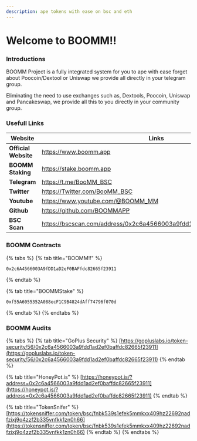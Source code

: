 ```yaml
---
description: ape tokens with ease on bsc and eth
---
```


# Welcome to BOOMM!!

### Introductions

BOOMM Project is a fully integrated system for you to ape with ease forget about Poocoin/Dextool or Uniswap we provide all directly in your telegram group.

Eliminating the need to use exchanges such as, Dextools, Poocoin, Uniswap and Pancakeswap, we provide all this to you directly in your community group.



### Usefull Links

<table><thead><tr><th width="193.5">Website</th><th>Links</th><th data-hidden></th></tr></thead><tbody><tr><td><strong>Official Website</strong></td><td><a href="https://www.boomm.app">https://www.boomm.app</a></td><td></td></tr><tr><td><strong>BOOMM Staking</strong></td><td><a href="https://stake.boomm.app">https://stake.boomm.app</a></td><td></td></tr><tr><td><strong>Telegram</strong></td><td><a href="https://t.me/BooMM_BSC">https://t.me/BooMM_BSC</a></td><td></td></tr><tr><td><strong>Twitter</strong></td><td><a href="https://twitter.com/BooMM_BSC">https://Twitter.com/BooMM_BSC</a></td><td></td></tr><tr><td><strong>Youtube</strong></td><td><a href="https://www.youtube.com/@BOOMM_MM">https://www.youtube.com/@BOOMM_MM</a></td><td></td></tr><tr><td><strong>Github</strong></td><td><a href="https://github.com/BOOMMAPP">https://github.com/BOOMMAPP</a></td><td></td></tr><tr><td><strong>BSC Scan</strong></td><td><a href="https://bscscan.com/address/0x2c6a4566003a9fdd1ad2ef0baffdc82665f23911">https://bscscan.com/address/0x2c6a4566003a9fdd1ad2ef0baffdc82665f23911</a></td><td></td></tr></tbody></table>



### BOOMM Contracts

{% tabs %}
{% tab title="BOOMM!!" %}
```
0x2c6A4566003A9fDD1aD2eF0BAFfdc82665f23911
```
{% endtab %}

{% tab title="BOOMMStake" %}
```
0xf55A6055352A088ecF1C9B4824dAff74796f070d
```
{% endtab %}
{% endtabs %}



### BOOMM Audits

{% tabs %}
{% tab title="GoPlus Security" %}
[https://gopluslabs.io/token-security/56/0x2c6a4566003a9fdd1ad2ef0baffdc82665f23911](https://gopluslabs.io/token-security/56/0x2c6a4566003a9fdd1ad2ef0baffdc82665f23911)
{% endtab %}

{% tab title="HoneyPot.is" %}
[https://honeypot.is/?address=0x2c6a4566003a9fdd1ad2ef0baffdc82665f23911](https://honeypot.is/?address=0x2c6a4566003a9fdd1ad2ef0baffdc82665f23911)
{% endtab %}

{% tab title="TokenSnifer" %}
[https://tokensniffer.com/token/bsc/fnbk539s1efek5mmkxx409hz22692nadfzixj9o4zzf2b335vnfkk1zn0h66](https://tokensniffer.com/token/bsc/fnbk539s1efek5mmkxx409hz22692nadfzixj9o4zzf2b335vnfkk1zn0h66)
{% endtab %}
{% endtabs %}
